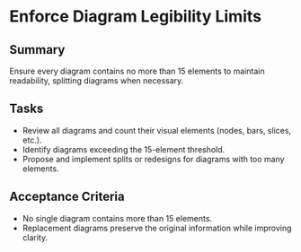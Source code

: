 # Enforce Diagram Legibility Limits

## Summary
Ensure every diagram contains no more than 15 elements to maintain readability, splitting diagrams when necessary.

## Tasks
- Review all diagrams and count their visual elements (nodes, bars, slices, etc.).
- Identify diagrams exceeding the 15-element threshold.
- Propose and implement splits or redesigns for diagrams with too many elements.

## Acceptance Criteria
- No single diagram contains more than 15 elements.
- Replacement diagrams preserve the original information while improving clarity.
